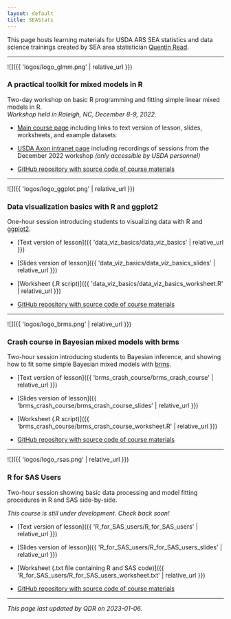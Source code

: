 ```yaml
---
layout: default
title: SEAStats
---
```


This page hosts learning materials for USDA ARS SEA statistics and data science trainings created by SEA area statistician [Quentin Read](https://quentinread.com). 

-----

![]({{ 'logos/logo_glmm.png' | relative_url }})

### A practical toolkit for mixed models in R

Two-day workshop on basic R programming and fitting simple linear mixed models in R.  
*Workshop held in Raleigh, NC, December 8-9, 2022.*

- [Main course page](https://quentinread.com/glmm-workshop-dec2022) including links to text version of lesson, slides, worksheets, and example datasets
- [USDA Axon intranet page](https://axon.ars.usda.gov/SEA/Pages/SEA-Statistics-Workshop.aspx) including recordings of sessions from the December 2022 workshop *(only accessible by USDA personnel)*

- [GitHub repository with source code of course materials](https://github.com/qdread/glmm-workshop-dec2022)

-----

![]({{ 'logos/logo_ggplot.png' | relative_url }})

### Data visualization basics with R and ggplot2

One-hour session introducing students to visualizing data with R and [ggplot2](https://ggplot2.tidyverse.org/). 

- [Text version of lesson]({{ 'data_viz_basics/data_viz_basics' | relative_url }})
- [Slides version of lesson]({{ 'data_viz_basics/data_viz_basics_slides' | relative_url }})
- [Worksheet (.R script)]({{ 'data_viz_basics/data_viz_basics_worksheet.R' | relative_url }})

- [GitHub repository with source code of course materials](https://github.com/qdread/data-viz-basics)

-----

![]({{ 'logos/logo_brms.png' | relative_url }})

### Crash course in Bayesian mixed models with brms

Two-hour session introducing students to Bayesian inference, and showing how to fit some simple Bayesian mixed models with [brms](https://paul-buerkner.github.io/brms/).

- [Text version of lesson]({{ 'brms_crash_course/brms_crash_course' | relative_url }})
- [Slides version of lesson]({{ 'brms_crash_course/brms_crash_course_slides' | relative_url }})
- [Worksheet (.R script)]({{ 'brms_crash_course/brms_crash_course_worksheet.R' | relative_url }})

- [GitHub repository with source code of course materials](https://github.com/qdread/brms-crash-course)

-----

![]({{ 'logos/logo_rsas.png' | relative_url }})

### R for SAS Users

Two-hour session showing basic data processing and model fitting procedures in R and SAS side-by-side.

*This course is still under development. Check back soon!*

- [Text version of lesson]({{ 'R_for_SAS_users/R_for_SAS_users' | relative_url }})
- [Slides version of lesson]({{ 'R_for_SAS_users/R_for_SAS_users_slides' | relative_url }})
- [Worksheet (.txt file containing R and SAS code)]({{ 'R_for_SAS_users/R_for_SAS_users_worksheet.txt' | relative_url }})

- [GitHub repository with source code of course materials](https://github.com/qdread/R-for-SAS-users)

-----

*This page last updated by QDR on 2023-01-06.*